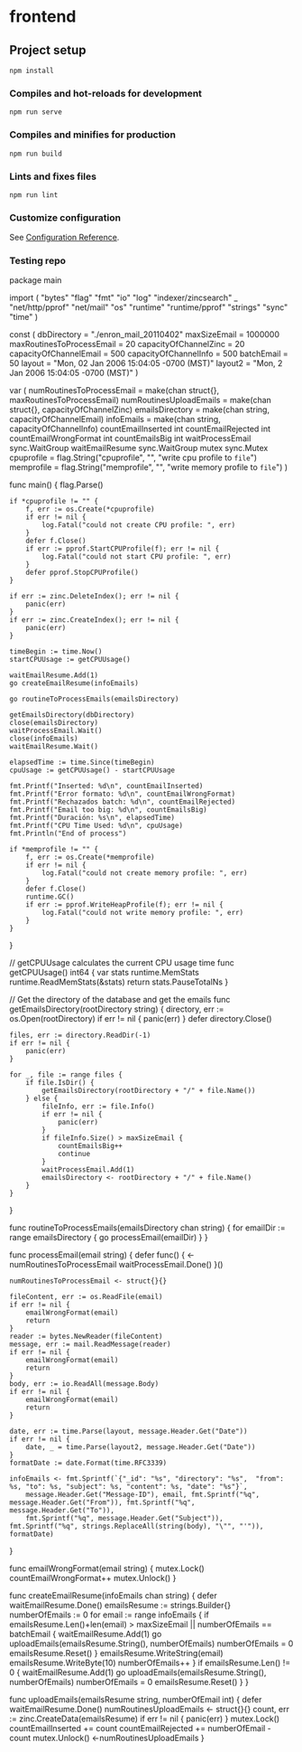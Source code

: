 # frontend

## Project setup
```
npm install
```

### Compiles and hot-reloads for development
```
npm run serve
```

### Compiles and minifies for production
```
npm run build
```

### Lints and fixes files
```
npm run lint
```

### Customize configuration
See [Configuration Reference](https://cli.vuejs.org/config/).

### Testing repo

package main

import (
	"bytes"
	"flag"
	"fmt"
	"io"
	"log"
	"indexer/zincsearch"
	_ "net/http/pprof"
	"net/mail"
	"os"
	"runtime"
	"runtime/pprof"
	"strings"
	"sync"
	"time"
)

const (
	dbDirectory               = "./enron_mail_20110402"
	maxSizeEmail              = 1000000
	maxRoutinesToProcessEmail = 20
	capacityOfChannelZinc     = 20
	capacityOfChannelEmail    = 500
	capacityOfChannelInfo     = 500
	batchEmail                = 50
	layout                    = "Mon, 02 Jan 2006 15:04:05 -0700 (MST)"
	layout2                   = "Mon, 2 Jan 2006 15:04:05 -0700 (MST)"
)

var (
	numRoutinesToProcessEmail = make(chan struct{}, maxRoutinesToProcessEmail)
	numRoutinesUploadEmails   = make(chan struct{}, capacityOfChannelZinc)
	emailsDirectory           = make(chan string, capacityOfChannelEmail)
	infoEmails                = make(chan string, capacityOfChannelInfo)
	countEmailInserted        int
	countEmailRejected        int
	countEmailWrongFormat     int
	countEmailsBig            int
	waitProcessEmail          sync.WaitGroup
	waitEmailResume           sync.WaitGroup
	mutex                     sync.Mutex
	cpuprofile                = flag.String("cpuprofile", "", "write cpu profile to `file`")
	memprofile                = flag.String("memprofile", "", "write memory profile to `file`")
)

func main() {
	flag.Parse()

	if *cpuprofile != "" {
		f, err := os.Create(*cpuprofile)
		if err != nil {
			log.Fatal("could not create CPU profile: ", err)
		}
		defer f.Close()
		if err := pprof.StartCPUProfile(f); err != nil {
			log.Fatal("could not start CPU profile: ", err)
		}
		defer pprof.StopCPUProfile()
	}

	if err := zinc.DeleteIndex(); err != nil {
		panic(err)
	}
	if err := zinc.CreateIndex(); err != nil {
		panic(err)
	}

	timeBegin := time.Now()
	startCPUUsage := getCPUUsage()

	waitEmailResume.Add(1)
	go createEmailResume(infoEmails)

	go routineToProcessEmails(emailsDirectory)

	getEmailsDirectory(dbDirectory)
	close(emailsDirectory)
	waitProcessEmail.Wait()
	close(infoEmails)
	waitEmailResume.Wait()

	elapsedTime := time.Since(timeBegin)
	cpuUsage := getCPUUsage() - startCPUUsage

	fmt.Printf("Inserted: %d\n", countEmailInserted)
	fmt.Printf("Error formato: %d\n", countEmailWrongFormat)
	fmt.Printf("Rechazados batch: %d\n", countEmailRejected)
	fmt.Printf("Email too big: %d\n", countEmailsBig)
	fmt.Printf("Duración: %s\n", elapsedTime)
	fmt.Printf("CPU Time Used: %d\n", cpuUsage)
	fmt.Println("End of process")

	if *memprofile != "" {
		f, err := os.Create(*memprofile)
		if err != nil {
			log.Fatal("could not create memory profile: ", err)
		}
		defer f.Close()
		runtime.GC()
		if err := pprof.WriteHeapProfile(f); err != nil {
			log.Fatal("could not write memory profile: ", err)
		}
	}
}

// getCPUUsage calculates the current CPU usage time
func getCPUUsage() int64 {
	var stats runtime.MemStats
	runtime.ReadMemStats(&stats)
	return stats.PauseTotalNs
}

// Get the directory of the database and get the emails
func getEmailsDirectory(rootDirectory string) {
	directory, err := os.Open(rootDirectory)
	if err != nil {
		panic(err)
	}
	defer directory.Close()

	files, err := directory.ReadDir(-1)
	if err != nil {
		panic(err)
	}

	for _, file := range files {
		if file.IsDir() {
			getEmailsDirectory(rootDirectory + "/" + file.Name())
		} else {
			fileInfo, err := file.Info()
			if err != nil {
				panic(err)
			}
			if fileInfo.Size() > maxSizeEmail {
				countEmailsBig++
				continue
			}
			waitProcessEmail.Add(1)
			emailsDirectory <- rootDirectory + "/" + file.Name()
		}
	}
}

func routineToProcessEmails(emailsDirectory chan string) {
	for emailDir := range emailsDirectory {
		go processEmail(emailDir)
	}
}

func processEmail(email string) {
	defer func() {
		<-numRoutinesToProcessEmail
		waitProcessEmail.Done()
	}()

	numRoutinesToProcessEmail <- struct{}{}

	fileContent, err := os.ReadFile(email)
	if err != nil {
		emailWrongFormat(email)
		return
	}
	reader := bytes.NewReader(fileContent)
	message, err := mail.ReadMessage(reader)
	if err != nil {
		emailWrongFormat(email)
		return
	}
	body, err := io.ReadAll(message.Body)
	if err != nil {
		emailWrongFormat(email)
		return
	}

	date, err := time.Parse(layout, message.Header.Get("Date"))
	if err != nil {
		date, _ = time.Parse(layout2, message.Header.Get("Date"))
	}
	formatDate := date.Format(time.RFC3339)

	infoEmails <- fmt.Sprintf(`{"_id": "%s", "directory": "%s",  "from": %s, "to": %s, "subject": %s, "content": %s, "date": "%s"}`,
		message.Header.Get("Message-ID"), email, fmt.Sprintf("%q", message.Header.Get("From")), fmt.Sprintf("%q", message.Header.Get("To")),
		fmt.Sprintf("%q", message.Header.Get("Subject")), fmt.Sprintf("%q", strings.ReplaceAll(string(body), "\"", "'")), formatDate)
}

func emailWrongFormat(email string) {
	mutex.Lock()
	countEmailWrongFormat++
	mutex.Unlock()
}

func createEmailResume(infoEmails chan string) {
	defer waitEmailResume.Done()
	emailsResume := strings.Builder{}
	numberOfEmails := 0
	for email := range infoEmails {
		if emailsResume.Len()+len(email) > maxSizeEmail || numberOfEmails == batchEmail {
			waitEmailResume.Add(1)
			go uploadEmails(emailsResume.String(), numberOfEmails)
			numberOfEmails = 0
			emailsResume.Reset()
		}
		emailsResume.WriteString(email)
		emailsResume.WriteByte(10)
		numberOfEmails++
	}
	if emailsResume.Len() != 0 {
		waitEmailResume.Add(1)
		go uploadEmails(emailsResume.String(), numberOfEmails)
		numberOfEmails = 0
		emailsResume.Reset()
	}
}

func uploadEmails(emailsResume string, numberOfEmail int) {
	defer waitEmailResume.Done()
	numRoutinesUploadEmails <- struct{}{}
	count, err := zinc.CreateData(emailsResume)
	if err != nil {
		panic(err)
	}
	mutex.Lock()
	countEmailInserted += count
	countEmailRejected += numberOfEmail - count
	mutex.Unlock()
	<-numRoutinesUploadEmails
}


